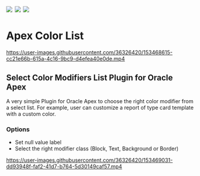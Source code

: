 # ![](https://img.shields.io/badge/ORACLE-APEX-success.svg) ![](https://img.shields.io/badge/Plug--in_Type-Item-orange.svg) ![](https://img.shields.io/badge/Available%20for%20Apex-20.1%20or%20above-blue)

# Apex Color List

https://user-images.githubusercontent.com/36326420/153468615-cc21e66b-615a-4c16-9bc9-d4efea40e0de.mp4

## Select Color Modifiers List Plugin for Oracle Apex

A very simple Plugin for Oracle Apex to choose the right color modifier from a select list.
For example, user can customize a report of type card template with a custom color.

### Options

 - Set null value label
 - Select the right modifier class (Block, Text, Background or Border)


https://user-images.githubusercontent.com/36326420/153469031-dd93948f-faf2-41d7-b764-5d30149caf57.mp4

